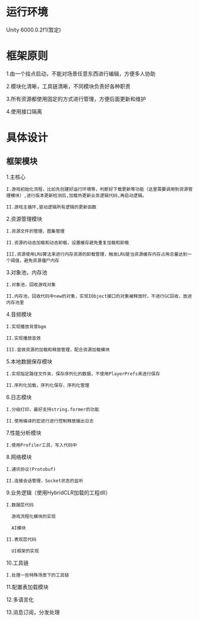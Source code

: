 # 运行环境
Unity 6000.0.2f1(暂定)

# 框架原则

1.由一个挂点启动，不能对场景任意东西进行编辑，方便多人协助

2.模块化清晰，工具链清晰，不同模块负责好各种职责

3.所有资源都使用固定的方式进行管理，方便后面更新和维护

4.使用接口隔离

# 具体设计
## 框架模块
1.主核心

    I.游戏初始化流程，比如先创建好运行环境等，判断好下载更新等功能（这里需要调用到资源管理模块）,进行版本更新检测后,加载热更新业务逻辑代码,再启动逻辑。
  
    II.游戏主循环,驱动逻辑所有逻辑的更新函数

2.资源管理模块

    I.资源文件的管理，图集管理
  
    II.资源的动态加载和动态卸载，设置缓存避免重复加载和卸载
  
    III.资源使用LRU算法来进行内存资源的卸载管理，触发LRU是当资源缓存内存占用总量达到一个阈值，避免资源僵尸内存

3.对象池，内存池

    I.对象池，回收游戏对象
  
    II.内存池，回收代码中new的对象，实现IObject接口的对象被释放时，不进行GC回收，放进内存池里

4.音频模块

    I.实现播放背景bgm
  
    II.实现播放音效
  
    III.音效资源的加载和释放管理，配合资源加载模块

5.本地数据保存模块

    I.实现指定路径文件夹，保存序列化的数据，不使用PlayerPrefs来进行保存

    II.序列化加载，序列化保存，序列化管理

6.日志模块

    I.分级打印，最好支持string.former的功能

    II.使用编译的宏进行进行控制释放输出日志

7.性能分析模块

    I.使用Profiler工具，写入代码中

8.网络模块

    I.通讯协议(Protobuf)

    II.连接会话管理，Socket状态的监听

9.业务逻辑（使用HybridCLR加载的工程dll）
  
    I.数据层代码

      游戏流程化模块的实现

      AI模块

    II.表现层代码

      UI框架的实现

10.工具链

    I.处理一些特殊场景下的工具链

11.配置表加载模块

12.多语言化

13.消息订阅，分发处理

  
  
